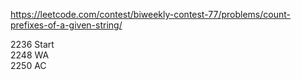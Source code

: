 https://leetcode.com/contest/biweekly-contest-77/problems/count-prefixes-of-a-given-string/

2236 Start  
2248 WA  
2250 AC
